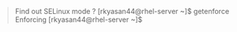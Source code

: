 > Find out SELinux mode ?
[rkyasan44@rhel-server ~]$ getenforce
Enforcing
[rkyasan44@rhel-server ~]$


